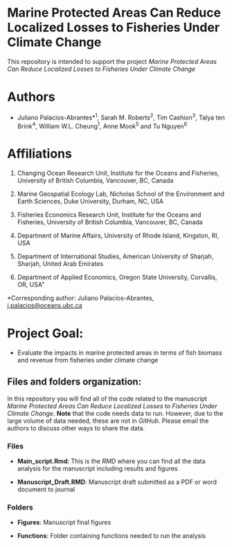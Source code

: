 
# Marine Protected Areas Can Reduce Localized Losses to Fisheries Under Climate Change

This repository is intended to support the project *Marine Protected Areas Can Reduce Localized Losses to Fisheries Under Climate Change* 

# Authors
- Juliano Palacios-Abrantes*<sup>1</sup>, Sarah M. Roberts<sup>2</sup>, Tim Cashion<sup>3</sup>, Talya ten Brink<sup>4</sup>, William W.L. Cheung<sup>1</sup>, Anne Mook<sup>5</sup> and Tu Nguyen<sup>6</sup>

# Affiliations

1. Changing Ocean Research Unit, Institute for the Oceans and Fisheries, University of British Columbia, Vancouver, BC, Canada

2. Marine Geospatial Ecology Lab, Nicholas School of the Environment and Earth Sciences, Duke University, Durham, NC, USA

3. Fisheries Economics Research Unit, Institute for the Oceans and Fisheries, University of British Columbia, Vancouver, BC, Canada

4. Department of Marine Affairs, University of Rhode Island, Kingston, RI, USA

5. Department of International Studies, American University of Sharjah, Sharjah, United Arab Emirates

6. Department of Applied Economics, Oregon State University, Corvallis, OR, USA"

\*Corresponding author: Juliano Palacios-Abrantes, j.palacios@oceans.ubc.ca


# Project Goal:

- Evaluate the impacts in marine protected areas in terms of fish biomass and revenue from fisheries under climate change

## Files and folders organization:

In this repository you will find all of the code related to the manuscript *Marine Protected Areas Can Reduce Localized Losses to Fisheries Under Climate Change*. **Note** that the code needs data to run. However, due to the large volume of data needed, these are not in *GitHub*. Please email the authors to discuss other ways to share the data.

### Files

- **Main_script.Rmd**: This is the *RMD* where you can find all the data analysis for the manuscript including results and figures

- **Manuscript_Draft.RMD**: Manuscript draft submitted as a PDF or word document to journal

### Folders

- **Figures**: Manuscript final figures

- **Functions**: Folder containing functions needed to run the analysis
